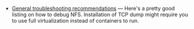 * [General troubleshooting
recommendations](http://wiki.linux-nfs.org/wiki/index.php/General_troubleshooting_recommendations)
&mdash; Here's a pretty good listing on how to debug NFS. Installation of TCP
dump might require you to use full virtualization instead of containers to run.
